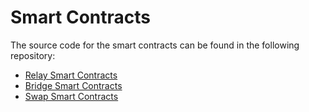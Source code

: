 # Smart Contracts

The source code for the smart contracts can be found in the following repository:

- [Relay Smart Contracts](https://github.com/bob-collective/bob/tree/master/src/relay)
- [Bridge Smart Contracts](https://github.com/bob-collective/bob/tree/master/src/bridge)
- [Swap Smart Contracts](https://github.com/bob-collective/bob/tree/master/src/swap)
